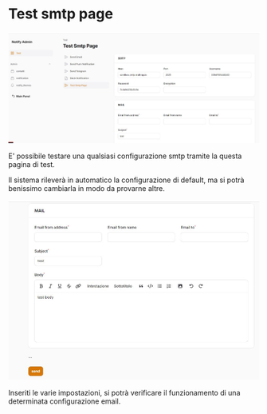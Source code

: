 # Test smtp page

![test smtp page](test-smtp-page.jpg)

E' possibile testare una qualsiasi configurazione smtp tramite la questa pagina di test.

Il sistema rileverà in automatico la configurazione di default, ma si potrà benissimo cambiarla in modo da provarne altre.

![test smtp form](test-smtp-page-form.jpg)

Inseriti le varie impostazioni, si potrà verificare il funzionamento di una determinata configurazione email.